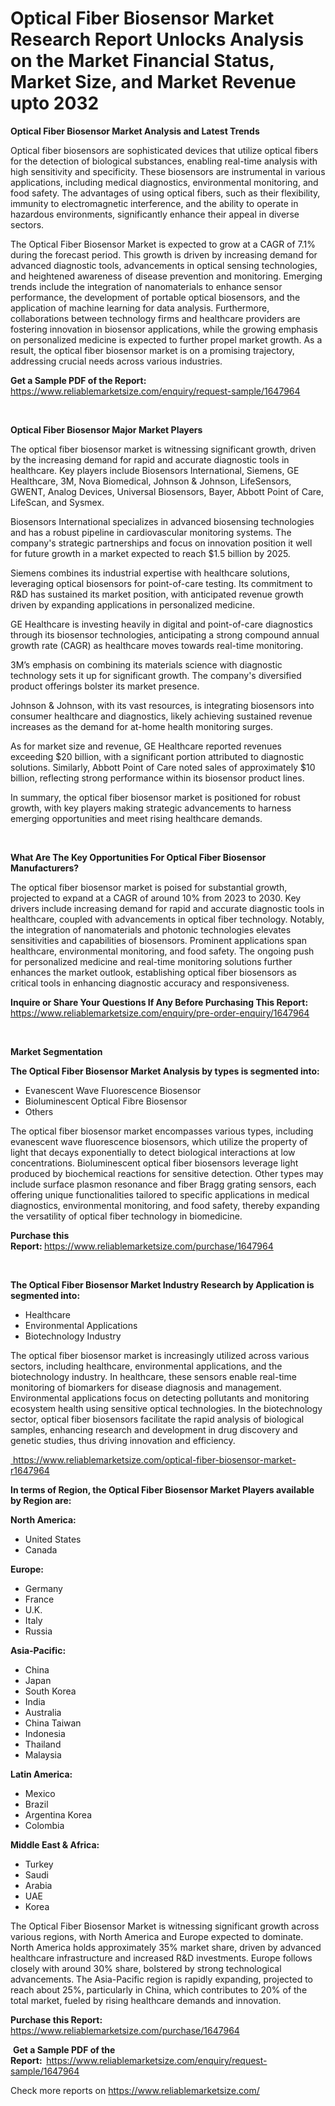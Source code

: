 <p><h1>Optical Fiber Biosensor Market Research Report Unlocks Analysis on the Market Financial Status, Market Size, and Market Revenue upto 2032</h1></p><p><strong>Optical Fiber Biosensor Market Analysis and Latest Trends</strong></p>
<p><p>Optical fiber biosensors are sophisticated devices that utilize optical fibers for the detection of biological substances, enabling real-time analysis with high sensitivity and specificity. These biosensors are instrumental in various applications, including medical diagnostics, environmental monitoring, and food safety. The advantages of using optical fibers, such as their flexibility, immunity to electromagnetic interference, and the ability to operate in hazardous environments, significantly enhance their appeal in diverse sectors.</p><p>The Optical Fiber Biosensor Market is expected to grow at a CAGR of 7.1% during the forecast period. This growth is driven by increasing demand for advanced diagnostic tools, advancements in optical sensing technologies, and heightened awareness of disease prevention and monitoring. Emerging trends include the integration of nanomaterials to enhance sensor performance, the development of portable optical biosensors, and the application of machine learning for data analysis. Furthermore, collaborations between technology firms and healthcare providers are fostering innovation in biosensor applications, while the growing emphasis on personalized medicine is expected to further propel market growth. As a result, the optical fiber biosensor market is on a promising trajectory, addressing crucial needs across various industries.</p></p>
<p><strong>Get a Sample PDF of the Report:&nbsp;</strong> <a href="https://www.reliablemarketsize.com/enquiry/request-sample/1647964?utm_campaign=3165&utm_medium=2&utm_source=Github&utm_content=ia&utm_term=06042025&utm_id=optical-fiber-biosensor">https://www.reliablemarketsize.com/enquiry/request-sample/1647964</a></p>
<p>&nbsp;</p>
<p><strong>Optical Fiber Biosensor Major Market Players</strong></p>
<p><p>The optical fiber biosensor market is witnessing significant growth, driven by the increasing demand for rapid and accurate diagnostic tools in healthcare. Key players include Biosensors International, Siemens, GE Healthcare, 3M, Nova Biomedical, Johnson & Johnson, LifeSensors, GWENT, Analog Devices, Universal Biosensors, Bayer, Abbott Point of Care, LifeScan, and Sysmex.</p><p>Biosensors International specializes in advanced biosensing technologies and has a robust pipeline in cardiovascular monitoring systems. The company's strategic partnerships and focus on innovation position it well for future growth in a market expected to reach $1.5 billion by 2025.</p><p>Siemens combines its industrial expertise with healthcare solutions, leveraging optical biosensors for point-of-care testing. Its commitment to R&D has sustained its market position, with anticipated revenue growth driven by expanding applications in personalized medicine.</p><p>GE Healthcare is investing heavily in digital and point-of-care diagnostics through its biosensor technologies, anticipating a strong compound annual growth rate (CAGR) as healthcare moves towards real-time monitoring.</p><p>3M’s emphasis on combining its materials science with diagnostic technology sets it up for significant growth. The company's diversified product offerings bolster its market presence.</p><p>Johnson & Johnson, with its vast resources, is integrating biosensors into consumer healthcare and diagnostics, likely achieving sustained revenue increases as the demand for at-home health monitoring surges.</p><p>As for market size and revenue, GE Healthcare reported revenues exceeding $20 billion, with a significant portion attributed to diagnostic solutions. Similarly, Abbott Point of Care noted sales of approximately $10 billion, reflecting strong performance within its biosensor product lines.</p><p>In summary, the optical fiber biosensor market is positioned for robust growth, with key players making strategic advancements to harness emerging opportunities and meet rising healthcare demands.</p></p>
<p>&nbsp;</p>
<p><strong>What Are The Key Opportunities For Optical Fiber Biosensor Manufacturers?</strong></p>
<p><p>The optical fiber biosensor market is poised for substantial growth, projected to expand at a CAGR of around 10% from 2023 to 2030. Key drivers include increasing demand for rapid and accurate diagnostic tools in healthcare, coupled with advancements in optical fiber technology. Notably, the integration of nanomaterials and photonic technologies elevates sensitivities and capabilities of biosensors. Prominent applications span healthcare, environmental monitoring, and food safety. The ongoing push for personalized medicine and real-time monitoring solutions further enhances the market outlook, establishing optical fiber biosensors as critical tools in enhancing diagnostic accuracy and responsiveness.</p></p>
<p><strong>Inquire or Share Your Questions If Any Before Purchasing This Report:</strong> <a href="https://www.reliablemarketsize.com/enquiry/pre-order-enquiry/1647964?utm_campaign=3165&utm_medium=2&utm_source=Github&utm_content=ia&utm_term=06042025&utm_id=optical-fiber-biosensor">https://www.reliablemarketsize.com/enquiry/pre-order-enquiry/1647964</a></p>
<p>&nbsp;</p>
<p><strong>Market Segmentation</strong></p>
<p><strong>The Optical Fiber Biosensor Market Analysis by types is segmented into:</strong></p>
<p><ul><li>Evanescent Wave Fluorescence Biosensor</li><li>Bioluminescent Optical Fibre Biosensor</li><li>Others</li></ul></p>
<p><p>The optical fiber biosensor market encompasses various types, including evanescent wave fluorescence biosensors, which utilize the property of light that decays exponentially to detect biological interactions at low concentrations. Bioluminescent optical fiber biosensors leverage light produced by biochemical reactions for sensitive detection. Other types may include surface plasmon resonance and fiber Bragg grating sensors, each offering unique functionalities tailored to specific applications in medical diagnostics, environmental monitoring, and food safety, thereby expanding the versatility of optical fiber technology in biomedicine.</p></p>
<p><strong>Purchase this Report:&nbsp;</strong><a href="https://www.reliablemarketsize.com/purchase/1647964?utm_campaign=3165&utm_medium=2&utm_source=Github&utm_content=ia&utm_term=06042025&utm_id=optical-fiber-biosensor">https://www.reliablemarketsize.com/purchase/1647964</a></p>
<p>&nbsp;</p>
<p><strong>The Optical Fiber Biosensor Market Industry Research by Application is segmented into:</strong></p>
<p><ul><li>Healthcare</li><li>Environmental Applications</li><li>Biotechnology Industry</li></ul></p>
<p><p>The optical fiber biosensor market is increasingly utilized across various sectors, including healthcare, environmental applications, and the biotechnology industry. In healthcare, these sensors enable real-time monitoring of biomarkers for disease diagnosis and management. Environmental applications focus on detecting pollutants and monitoring ecosystem health using sensitive optical technologies. In the biotechnology sector, optical fiber biosensors facilitate the rapid analysis of biological samples, enhancing research and development in drug discovery and genetic studies, thus driving innovation and efficiency.</p></p>
<p><a href="https://www.reliablemarketsize.com/optical-fiber-biosensor-market-r1647964?utm_campaign=3165&utm_medium=2&utm_source=Github&utm_content=ia&utm_term=06042025&utm_id=optical-fiber-biosensor">&nbsp;https://www.reliablemarketsize.com/optical-fiber-biosensor-market-r1647964</a></p>
<p><strong>In terms of Region, the Optical Fiber Biosensor Market Players available by Region are:</strong></p>
<p>
    <p> <strong> North America: </strong>
        <ul>
            <li>United States</li>
            <li>Canada</li>
        </ul>
        </p> 
    <p> <strong> Europe: </strong>
        <ul>
            <li>Germany</li>
            <li>France</li>
            <li>U.K.</li>
            <li>Italy</li>
            <li>Russia</li>
        </ul>
        </p> 
    <p> <strong> Asia-Pacific: </strong>
        <ul>
            <li>China</li>
            <li>Japan</li>
            <li>South Korea</li>
            <li>India</li>
            <li>Australia</li>
            <li>China Taiwan</li>
            <li>Indonesia</li>
            <li>Thailand</li>
            <li>Malaysia</li>
        </ul>
        </p> 
    <p> <strong> Latin America: </strong>
        <ul>
            <li>Mexico</li>
            <li>Brazil</li>
            <li>Argentina Korea</li>
            <li>Colombia</li>
        </ul>
        </p> 
    <p> <strong> Middle East & Africa: </strong>
        <ul>
            <li>Turkey</li>
            <li>Saudi</li>
            <li>Arabia</li>
            <li>UAE</li>
            <li>Korea</li>
        </ul>
    </p>
    </p>
<p><p>The Optical Fiber Biosensor Market is witnessing significant growth across various regions, with North America and Europe expected to dominate. North America holds approximately 35% market share, driven by advanced healthcare infrastructure and increased R&D investments. Europe follows closely with around 30% share, bolstered by strong technological advancements. The Asia-Pacific region is rapidly expanding, projected to reach about 25%, particularly in China, which contributes to 20% of the total market, fueled by rising healthcare demands and innovation.</p></p>
<p><strong>Purchase this Report: </strong><a href="https://www.reliablemarketsize.com/purchase/1647964?utm_campaign=3165&utm_medium=2&utm_source=Github&utm_content=ia&utm_term=06042025&utm_id=optical-fiber-biosensor">https://www.reliablemarketsize.com/purchase/1647964</a></p>
<p>&nbsp;<strong>Get a Sample PDF of the Report:&nbsp;&nbsp;</strong><a href="https://www.reliablemarketsize.com/enquiry/request-sample/1647964?utm_campaign=3165&utm_medium=2&utm_source=Github&utm_content=ia&utm_term=06042025&utm_id=optical-fiber-biosensor">https://www.reliablemarketsize.com/enquiry/request-sample/1647964</a></p>
<p><strong></strong></p>
<p>Check more reports on <a href="https://www.reliablemarketsize.com/?utm_campaign=3165&utm_medium=2&utm_source=Github&utm_content=ia&utm_term=06042025&utm_id=optical-fiber-biosensor">https://www.reliablemarketsize.com/</a></p>